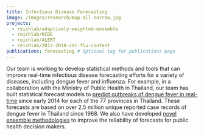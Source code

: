 ```yaml
---
title: Infectious Disease Forecasting
image: /images/research/map-all-narrow.jpg
projects:
  - reichlab/adaptively-weighted-ensemble
  - reichlab/KCDE
  - reichlab/ALERT
  - reichlab/2017-2018-cdc-flu-contest
publications: forecasting # Optional tag for publications page
---
```


Our team is working to develop statistical methods and tools that can improve
real-time infectious disease forecasting efforts for a variety of diseases,
including dengue fever and influenza. For example, in a collaboration with the
Ministry of Public Health in Thailand, our team has built statistical forecast
models
to
[predict outbreaks of dengue fever in real-time](http://journals.plos.org/plosntds/article?id=10.1371/journal.pntd.0004761) since
early 2014 for each of the 77 provinces in Thailand. These forecasts are based
on over 2.5 million unique reported case records of dengue fever in Thailand since 1968. We also have developed [novel ensemble methodologies](https://arxiv.org/abs/1703.10936) to improve the reliability of forecasts for public health decision makers.
